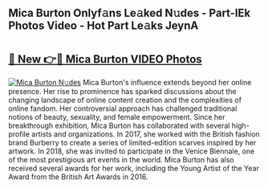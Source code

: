## Mica Burton Onlyf𝚊ns Le𝚊ked N𝚞des - Part-lEk Photos Video - Hot Part Le𝚊ks JeynA

# <h2><a href="http://ac52482.deff.icu/?id=Mica+Burton">🔗 New 👉🔴 Mica Burton VIDEO Photos</a></h2>

[![Mica Burton N𝚞des](https://i.imgur.com/rIISA9y.gif)](http://ac52482.deff.icu/?id=Mica+Burton)
Mica Burton's influence extends beyond her online presence. Her rise to prominence has sparked discussions about the changing landscape of online content creation and the complexities of online fandom. Her controversial approach has challenged traditional notions of beauty, sexuality, and female empowerment. Since her breakthrough exhibition, Mica Burton has collaborated with several high-profile artists and organizations. In 2017, she worked with the British fashion brand Burberry to create a series of limited-edition scarves inspired by her artwork. In 2018, she was invited to participate in the Venice Biennale, one of the most prestigious art events in the world. Mica Burton has also received several awards for her work, including the Young Artist of the Year Award from the British Art Awards in 2016.

